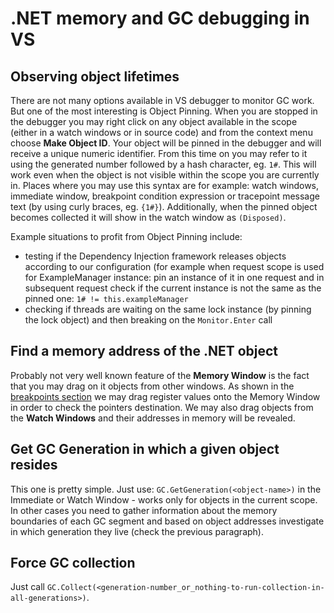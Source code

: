 
.NET memory and GC debugging in VS
==================================

Observing object lifetimes
--------------------------

There are not many options available in VS debugger to monitor GC work. But one of the most interesting is Object Pinning. When you are stopped in the debugger you may right click on any object available in the scope (either in a watch windows or in source code) and from the context menu choose **Make Object ID**. Your object will be pinned in the debugger and will receive a unique numeric identifier. From this time on you may refer to it using the generated number followed by a hash character, eg. `1#`. This will work even when the object is not visible within the scope you are currently in. Places where you may use this syntax are for example: watch windows, immediate window, breakpoint condition expression or tracepoint message text (by using curly braces, eg. `{1#}`). Additionally, when the pinned object becomes collected it will show in the watch window as `(Disposed)`.

Example situations to profit from Object Pinning include:

- testing if the Dependency Injection framework releases objects according to our configuration (for example when request scope is used for ExampleManager instance: pin an instance of it in one request and in subsequent request check if the current instance is not the same as the pinned one: `1# != this.exampleManager`
- checking if threads are waiting on the same lock instance (by pinning the lock object) and then breaking on the `Monitor.Enter` call

Find a memory address of the .NET object
----------------------------------------

Probably not very well known feature of the **Memory Window** is the fact that you may drag on it objects from other windows. As shown in the [breakpoints section](vs-breakpoints.md) we may drag register values onto the Memory Window in order to check the pointers destination. We may also drag objects from the **Watch Windows** and their addresses in memory will be revealed.

Get GC Generation in which a given object resides
-------------------------------------------------

This one is pretty simple. Just use: `GC.GetGeneration(<object-name>)` in the Immediate or Watch Window - works only for objects in the current scope. In other cases you need to gather information about the memory boundaries of each GC segment and based on object addresses investigate in which generation they live (check the previous paragraph).

Force GC collection
-------------------

Just call `GC.Collect(<generation-number_or_nothing-to-run-collection-in-all-generations>)`.


